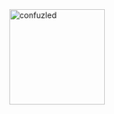  <div>
<img height="170" align="left" src="https://github-readme-stats.vercel.app/api?username=confuzled&count_private=true&include_all_commits=true&theme=onedark" alt="confuzled" />
</div>
